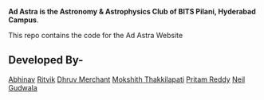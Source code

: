 **Ad Astra is the Astronomy & Astrophysics Club of BITS Pilani, Hyderabad Campus**. 

This repo contains the code for the Ad Astra Website


## Developed By-

[Abhinav](https://github.com/Abhiinv)
[Ritvik](https://github.com/Code-R57)
[Dhruv Merchant](https://github.com/DhruvMerchant)
[Mokshith Thakkilapati](https://github.com/mokshith002)
[Pritam Reddy](https://github.com/PritamReddy101)
[Neil Gudwala](https://github.com/neilgudwala)
